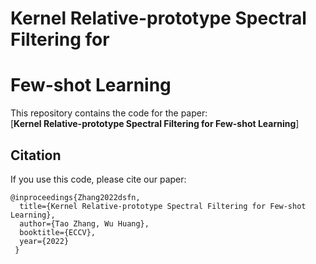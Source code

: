 # Kernel Relative-prototype Spectral Filtering for
# Few-shot Learning
This repository contains the code for the paper:
<br>
[**Kernel Relative-prototype Spectral Filtering for Few-shot Learning**]
<br>

## Citation
If you use this code, please cite our paper:

```
@inproceedings{Zhang2022dsfn,
  title={Kernel Relative-prototype Spectral Filtering for Few-shot Learning},
  author={Tao Zhang, Wu Huang},
  booktitle={ECCV},
  year={2022}
 }
 ```
